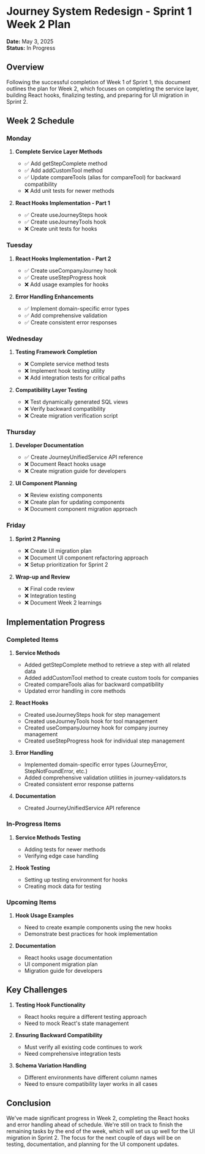 # Journey System Redesign - Sprint 1 Week 2 Plan

**Date:** May 3, 2025  
**Status:** In Progress

## Overview

Following the successful completion of Week 1 of Sprint 1, this document outlines the plan for Week 2, which focuses on completing the service layer, building React hooks, finalizing testing, and preparing for UI migration in Sprint 2.

## Week 2 Schedule

### Monday

1. **Complete Service Layer Methods**
   - ✅ Add getStepComplete method
   - ✅ Add addCustomTool method
   - ✅ Update compareTools (alias for compareTool) for backward compatibility
   - ❌ Add unit tests for newer methods

2. **React Hooks Implementation - Part 1**
   - ✅ Create useJourneySteps hook
   - ✅ Create useJourneyTools hook
   - ❌ Create unit tests for hooks

### Tuesday

1. **React Hooks Implementation - Part 2**
   - ✅ Create useCompanyJourney hook
   - ✅ Create useStepProgress hook
   - ❌ Add usage examples for hooks

2. **Error Handling Enhancements**
   - ✅ Implement domain-specific error types
   - ✅ Add comprehensive validation
   - ✅ Create consistent error responses

### Wednesday

1. **Testing Framework Completion**
   - ❌ Complete service method tests
   - ❌ Implement hook testing utility
   - ❌ Add integration tests for critical paths

2. **Compatibility Layer Testing**
   - ❌ Test dynamically generated SQL views
   - ❌ Verify backward compatibility
   - ❌ Create migration verification script

### Thursday

1. **Developer Documentation**
   - ✅ Create JourneyUnifiedService API reference
   - ❌ Document React hooks usage
   - ❌ Create migration guide for developers

2. **UI Component Planning**
   - ❌ Review existing components
   - ❌ Create plan for updating components
   - ❌ Document component migration approach

### Friday

1. **Sprint 2 Planning**
   - ❌ Create UI migration plan
   - ❌ Document UI component refactoring approach
   - ❌ Setup prioritization for Sprint 2

2. **Wrap-up and Review**
   - ❌ Final code review
   - ❌ Integration testing
   - ❌ Document Week 2 learnings

## Implementation Progress

### Completed Items

1. **Service Methods**
   - Added getStepComplete method to retrieve a step with all related data
   - Added addCustomTool method to create custom tools for companies
   - Created compareTools alias for backward compatibility
   - Updated error handling in core methods

2. **React Hooks**
   - Created useJourneySteps hook for step management
   - Created useJourneyTools hook for tool management
   - Created useCompanyJourney hook for company journey management
   - Created useStepProgress hook for individual step management

3. **Error Handling**
   - Implemented domain-specific error types (JourneyError, StepNotFoundError, etc.)
   - Added comprehensive validation utilities in journey-validators.ts
   - Created consistent error response patterns

4. **Documentation**
   - Created JourneyUnifiedService API reference

### In-Progress Items

1. **Service Methods Testing**
   - Adding tests for newer methods
   - Verifying edge case handling

2. **Hook Testing**
   - Setting up testing environment for hooks
   - Creating mock data for testing

### Upcoming Items

1. **Hook Usage Examples**
   - Need to create example components using the new hooks
   - Demonstrate best practices for hook implementation

2. **Documentation**
   - React hooks usage documentation
   - UI component migration plan
   - Migration guide for developers

## Key Challenges

1. **Testing Hook Functionality**
   - React hooks require a different testing approach
   - Need to mock React's state management

2. **Ensuring Backward Compatibility**
   - Must verify all existing code continues to work
   - Need comprehensive integration tests

3. **Schema Variation Handling**
   - Different environments have different column names
   - Need to ensure compatibility layer works in all cases

## Conclusion

We've made significant progress in Week 2, completing the React hooks and error handling ahead of schedule. We're still on track to finish the remaining tasks by the end of the week, which will set us up well for the UI migration in Sprint 2. The focus for the next couple of days will be on testing, documentation, and planning for the UI component updates.
